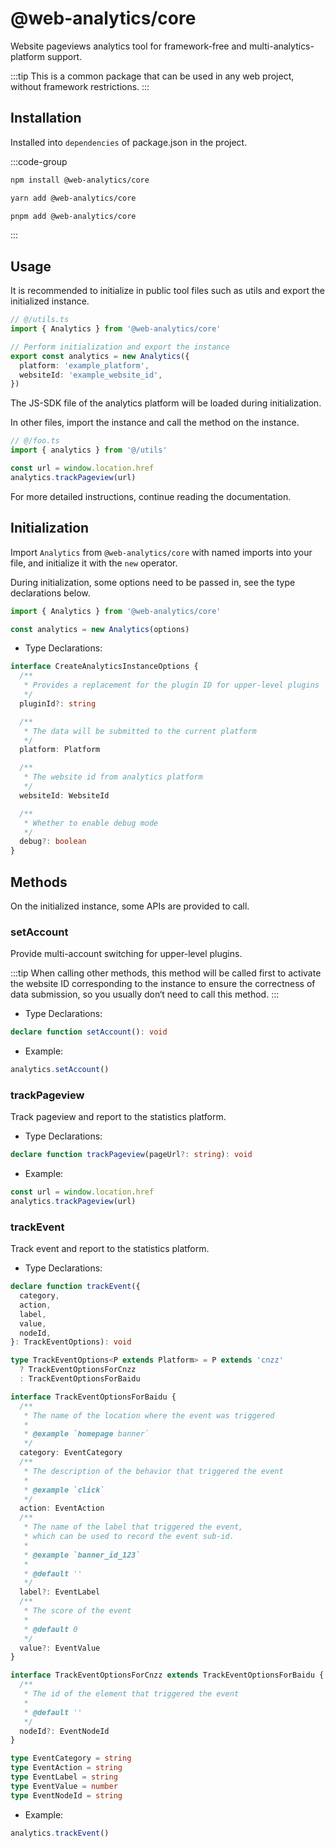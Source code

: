 # @web-analytics/core

Website pageviews analytics tool for framework-free and multi-analytics-platform support.

:::tip
This is a common package that can be used in any web project, without framework restrictions.
:::

## Installation

Installed into `dependencies` of package.json in the project.

:::code-group

```bash [npm]
npm install @web-analytics/core
```

```bash [yarn]
yarn add @web-analytics/core
```

```bash [pnpm]
pnpm add @web-analytics/core
```

:::

## Usage

It is recommended to initialize in public tool files such as utils and export the initialized instance.

```ts
// @/utils.ts
import { Analytics } from '@web-analytics/core'

// Perform initialization and export the instance
export const analytics = new Analytics({
  platform: 'example_platform',
  websiteId: 'example_website_id',
})
```

The JS-SDK file of the analytics platform will be loaded during initialization.

In other files, import the instance and call the method on the instance.

```ts
// @/foo.ts
import { analytics } from '@/utils'

const url = window.location.href
analytics.trackPageview(url)
```

For more detailed instructions, continue reading the documentation.

## Initialization

Import `Analytics` from `@web-analytics/core` with named imports into your file, and initialize it with the `new` operator.

During initialization, some options need to be passed in, see the type declarations below.

```ts
import { Analytics } from '@web-analytics/core'

const analytics = new Analytics(options)
```

- Type Declarations:

```ts
interface CreateAnalyticsInstanceOptions {
  /**
   * Provides a replacement for the plugin ID for upper-level plugins
   */
  pluginId?: string

  /**
   * The data will be submitted to the current platform
   */
  platform: Platform

  /**
   * The website id from analytics platform
   */
  websiteId: WebsiteId

  /**
   * Whether to enable debug mode
   */
  debug?: boolean
}
```

## Methods

On the initialized instance, some APIs are provided to call.

### setAccount

Provide multi-account switching for upper-level plugins.

:::tip
When calling other methods, this method will be called first to activate the website ID corresponding to the instance to ensure the correctness of data submission, so you usually don‘t need to call this method.
:::

- Type Declarations:

```ts
declare function setAccount(): void
```

- Example:

```ts
analytics.setAccount()
```

### trackPageview

Track pageview and report to the statistics platform.

- Type Declarations:

```ts
declare function trackPageview(pageUrl?: string): void
```

- Example:

```ts
const url = window.location.href
analytics.trackPageview(url)
```

### trackEvent

Track event and report to the statistics platform.

- Type Declarations:

```ts
declare function trackEvent({
  category,
  action,
  label,
  value,
  nodeId,
}: TrackEventOptions): void

type TrackEventOptions<P extends Platform> = P extends 'cnzz'
  ? TrackEventOptionsForCnzz
  : TrackEventOptionsForBaidu

interface TrackEventOptionsForBaidu {
  /**
   * The name of the location where the event was triggered
   *
   * @example `homepage banner`
   */
  category: EventCategory
  /**
   * The description of the behavior that triggered the event
   *
   * @example `click`
   */
  action: EventAction
  /**
   * The name of the label that triggered the event,
   * which can be used to record the event sub-id.
   *
   * @example `banner_id_123`
   *
   * @default ''
   */
  label?: EventLabel
  /**
   * The score of the event
   *
   * @default 0
   */
  value?: EventValue
}

interface TrackEventOptionsForCnzz extends TrackEventOptionsForBaidu {
  /**
   * The id of the element that triggered the event
   *
   * @default ''
   */
  nodeId?: EventNodeId
}

type EventCategory = string
type EventAction = string
type EventLabel = string
type EventValue = number
type EventNodeId = string
```

- Example:

```ts
analytics.trackEvent()
```
